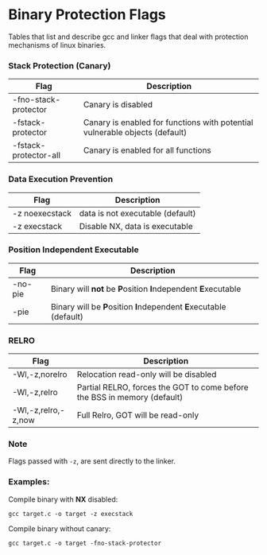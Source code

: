 # Binary Protection Flags
Tables that list and describe gcc and linker flags that deal with protection mechanisms of linux binaries.


### Stack Protection (Canary)

| Flag | Description | 
| ------------ | ------------ |
| -fno-stack-protector | Canary is disabled |
| -fstack-protector | Canary is enabled for functions with potential vulnerable objects (default) | 
| -fstack-protector-all | Canary is enabled for all functions|

### Data Execution Prevention

|  Flag |  Description  |
| ------------ | ------------ |
| -z noexecstack | data is not executable (default) |
| -z execstack | Disable NX, data is executable |


### Position Independent Executable

|  Flag |  Description  |
| ------------ | ------------ |
|  -no-pie |  Binary will **not** be **P**osition **I**ndependent **E**xecutable |
| -pie | Binary will be **P**osition **I**ndependent **E**xecutable (default) |

### RELRO

|  Flag |  Description  |
| ------------ | ------------ |
|  -Wl,-z,norelro |  Relocation read-only will be disabled |
| -Wl,-z,relro | Partial RELRO, forces the GOT to come before the BSS in memory (default) |
| -Wl,-z,relro,-z,now | Full Relro, GOT will be read-only |


### Note
Flags passed with `-z`, are sent directly to the linker.

### Examples:
Compile binary with **NX** disabled:
```
gcc target.c -o target -z execstack
```

Compile binary without canary:
```
gcc target.c -o target -fno-stack-protector
```



